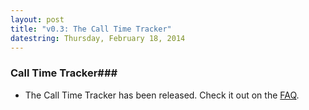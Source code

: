 ```yaml
---
layout: post
title: "v0.3: The Call Time Tracker"
datestring: Thursday, February 18, 2014
---
```


### Call Time Tracker### 
* The Call Time Tracker has been released. Check it out on the [FAQ](http://campaignpies.com/faq#call).
